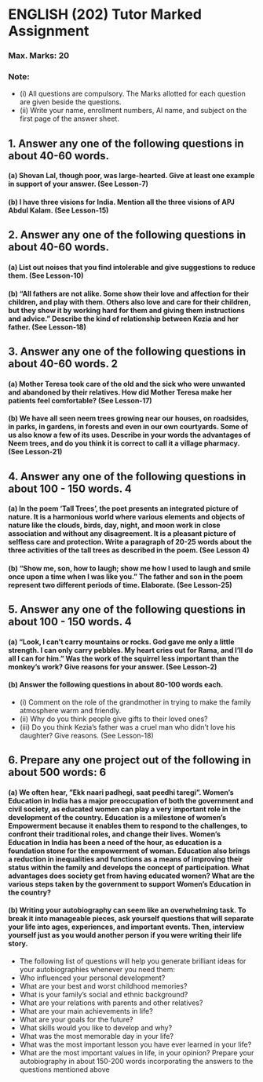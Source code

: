 # ENGLISH (202) Tutor Marked Assignment
### Max. Marks: 20
### Note:
* (i) All questions are compulsory. The Marks allotted for each question are given beside the questions.
* (ii) Write your name, enrollment numbers, AI name, and subject on the first page of the answer sheet.
## 1. Answer any one of the following questions in about 40-60 words.
####  (a) Shovan Lal, though poor, was large-hearted. Give at least one example in support of your answer. (See Lesson-7)
####  (b) I have three visions for India. Mention all the three visions of APJ Abdul Kalam. (See Lesson-15)
## 2. Answer any one of the following questions in about 40-60 words. 
#### (a) List out noises that you find intolerable and give suggestions to reduce them.  (See Lesson-10)
#### (b) “All fathers are not alike. Some show their love and affection for their children, and play with them. Others also love and care for their children, but they show it by working hard for them and giving them instructions and advice.” Describe the kind of relationship between Kezia and her father. (See Lesson-18)
## 3. Answer any one of the following questions in about 40-60 words. 2
#### (a) Mother Teresa took care of the old and the sick who were unwanted and abandoned by their relatives. How did Mother Teresa make her patients feel comfortable? (See Lesson-17)
#### (b) We have all seen neem trees growing near our houses, on roadsides, in parks, in gardens, in forests and even in our own courtyards. Some of us also know a few of its uses. Describe in your words the advantages of Neem trees, and do you think it is correct to call it a village pharmacy. (See Lesson-21)
## 4. Answer any one of the following questions in about 100 - 150 words. 4
#### (a) In the poem ‘Tall Trees’, the poet presents an integrated picture of nature. It is a harmonious world where various elements and objects of nature like the clouds, birds, day, night, and moon work in close association and without any disagreement. It is a pleasant picture of selfless care and protection. Write a paragraph of 20-25 words about the three activities of the tall trees as described in the poem. (See Lesson 4)
#### (b) “Show me, son, how to laugh; show me how I used to laugh and smile once upon a time when I was like you.” The father and son in the poem represent two different periods of time. Elaborate. (See Lesson-25)
## 5. Answer any one of the following questions in about 100 - 150 words. 4
#### (a) “Look, I can’t carry mountains or rocks. God gave me only a little strength. I can only carry pebbles. My heart cries out for Rama, and I’ll do all I can for him.”  Was the work of the squirrel less important than the monkey’s work? Give reasons for your answer. (See Lesson-2)
#### (b) Answer the following questions in about 80-100 words each.
* (i) Comment on the role of the grandmother in trying to make the family atmosphere warm and friendly.
* (ii) Why do you think people give gifts to their loved ones?
* (iii) Do you think Kezia’s father was a cruel man who didn’t love his daughter? Give reasons. (See Lesson-18)
## 6. Prepare any one project out of the following in about 500 words: 6
#### (a) We often hear, ”Ekk naari padhegi, saat peedhi taregi”. Women’s Education in India has a major preoccupation of both the government and civil society, as educated women can play a very important role in the development of the country. Education is a milestone of women’s Empowerment because it enables them to respond to the challenges, to confront their traditional roles, and change their lives. Women’s Education in India has been a need of the hour, as education is a foundation stone for the empowerment of woman. Education also brings a reduction in inequalities and functions as a means of improving their status within the family and develops the concept of participation. What advantages does society get from having educated women? What are the various steps taken by the government to support Women’s Education in the country?
#### (b) Writing your autobiography can seem like an overwhelming task. To break it into manageable pieces, ask yourself questions that will separate your life into ages, experiences, and important events. Then, interview yourself just as you would another person if you were writing their life story.
* The following list of questions will help you generate brilliant ideas for your autobiographies whenever you need them:
* Who influenced your personal development?
* What are your best and worst childhood memories?
* What is your family’s social and ethnic background?
* What are your relations with parents and other relatives?
* What are your main achievements in life?
* What are your goals for the future?
* What skills would you like to develop and why?
* What was the most memorable day in your life?
* What was the most important lesson you have ever learned in your life?
* What are the most important values in life, in your opinion?
Prepare your autobiography in about 150-200 words incorporating the answers to the questions mentioned above
